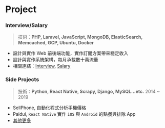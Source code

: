 # Project

### Interview/Salary
> 技術：**PHP, Laravel, JavaScript, MongoDB, ElasticSearch, Memcached, GCP, Ubuntu, Docker**
- 設計與實作 Web 前後端功能，實作訂閱方案帶來穩定收入
- 設計與實作系統架構，每月承載數十萬流量
- 相關連結：[Interview](https://interview.tw), [Salary](https://salary.tw)


### Side Projects
> 技術：**Python, React Native, Scrapy, Django, MySQL...etc.**  2014 ~ 2019 
- SellPhone, 自動化程式分析手機價格
- Paidui, `React Native` 實作 `iOS` 與 `Android` 的點餐與排隊 App
- [其他更多](https://blog.liyang.info/projects/)
